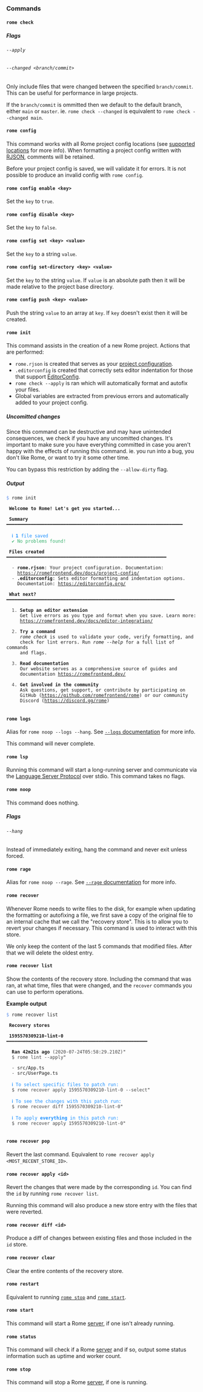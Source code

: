 ### Commands

#### `rome check`

##### Flags

###### `--apply`

###### `--changed <branch/commit>`

Only include files that were changed between the specified `branch/commit`. This can be useful for performance in large projects.

If the `branch/commit` is ommitted then we default to the default branch, either `main` or `master`. ie. `rome check --changed` is equivalent to `rome check --changed main`.

#### `rome config`

This command works with all Rome project config locations (see [supported locations](/docs/project-config#supported-locations) for more info). When formatting a project config written with [RJSON](/docs/rjson), comments will be retained.

Before your project config is saved, we will validate it for errors. It is not possible to produce an invalid config with `rome config`.

#### `rome config enable <key>`

Set the `key` to `true`.

#### `rome config disable <key>`

Set the `key` to `false`.

#### `rome config set <key> <value>`

Set the `key` to a string `value`.

#### `rome config set-directory <key> <value>`

Set the `key` to the string `value`. If `value` is an absolute path then it will be made relative to the project base directory.

#### `rome config push <key> <value>`

Push the string `value` to an array at `key`. If `key` doesn't exist then it will be created.


#### `rome init`

This command assists in the creation of a new Rome project. Actions that are performed:

 - `rome.rjson` is created that serves as your [project configuration](/docs/project-config).
 - `.editorconfig` is created that correctly sets editor indentation for those that support [EditorConfig](https://editorconfig.org/).
 - `rome check --apply` is ran which will automatically format and autofix your files.
 - Global variables are extracted from previous errors and automatically added to your project config.

##### Uncomitted changes

Since this command can be destructive and may have unintended consequences, we check if you have any uncomitted changes. It's important to make sure you have everything committed in case you aren't happy with the effects of running this command. ie. you run into a bug, you don't like Rome, or want to try it some other time.

You can bypass this restriction by adding the `--allow-dirty` flag.

##### Output

<pre class="language-text"><code class="language-text"><span style="color: CornflowerBlue">$</span> rome init

<strong> Welcome to Rome! Let&apos;s get you started... </strong>

 <strong>Summary</strong> ━━━━━━━━━━━━━━━━━━━━━━━━━━━━━━━━━━━━━━━━━━━━━━━━━━━━━━━━━━━━━━━━━

  <strong><span style="color: DodgerBlue;">ℹ </span></strong><span style="color: DodgerBlue;"><strong>1</strong></span><span style="color: DodgerBlue;"> </span><span style="color: DodgerBlue;">file</span><span style="color: DodgerBlue;"> saved</span>
  <strong><span style="color: MediumSeaGreen;">✔ </span></strong><span style="color: MediumSeaGreen;">No problems found!</span>

 <strong>Files created</strong> ━━━━━━━━━━━━━━━━━━━━━━━━━━━━━━━━━━━━━━━━━━━━━━━━━━━━━━━━━━━

  <span style="opacity: 0.8;">- </span><strong><span style="text-decoration-style: dotted;">rome.rjson</span></strong>: Your project configuration. Documentation:
    <a href="https://romefrontend.dev/docs/project-config/">https://romefrontend.dev/docs/project-config/</a>
  <span style="opacity: 0.8;">- </span><strong><span style="text-decoration-style: dotted;">.editorconfig</span></strong>: Sets editor formatting and indentation options.
    Documentation: <a href="https://editorconfig.org/">https://editorconfig.org/</a>

 <strong>What next?</strong> ━━━━━━━━━━━━━━━━━━━━━━━━━━━━━━━━━━━━━━━━━━━━━━━━━━━━━━━━━━━━━━

  <span style="opacity: 0.8;">1. </span><strong>Setup an editor extension</strong>
     Get live errors as you type and format when you save. Learn more:
     <a href="https://romefrontend.dev/docs/editor-integration/">https://romefrontend.dev/docs/editor-integration/</a>

  <span style="opacity: 0.8;">2. </span><strong>Try a command</strong>
     <i>rome check</i> is used to validate your code, verify formatting, and
     check for lint errors. Run <i>rome --help</i> for a full list of commands
     and flags.

  <span style="opacity: 0.8;">3. </span><strong>Read documentation</strong>
     Our website serves as a comprehensive source of guides and
     documentation <a href="https://romefrontend.dev/">https://romefrontend.dev/</a>

  <span style="opacity: 0.8;">4. </span><strong>Get involved in the community</strong>
     Ask questions, get support, or contribute by participating on
     GitHub (<a href="https://github.com/romefrontend/rome">https://github.com/romefrontend/rome</a>) or our community
     Discord (<a href="https://discord.gg/rome">https://discord.gg/rome</a>)

</pre></code>

#### `rome logs`

Alias for `rome noop --logs --hang`. See [`--logs` documentation](/docs/cli/debugging#--logs) for more info.

This command will never complete.

#### `rome lsp`

Running this command will start a long-running server and communicate via the [Language Server Protocol](https://microsoft.github.io/language-server-protocol/) over stdio. This command takes no flags.

#### `rome noop`

This command does nothing.

##### Flags

###### `--hang`

Instead of immediately exiting, hang the command and never exit unless forced.

#### `rome rage`

Alias for `rome noop --rage`. See [`--rage` documentation](/docs/cli/debugging#--rage) for more info.

#### `rome recover`

Whenever Rome needs to write files to the disk, for example when updating the formatting or autofixing a file, we first save a copy of the original file to an internal cache that we call the "recovery store". This is to allow you to revert your changes if necessary. This command is used to interact with this store.

We only keep the content of the last 5 commands that modified files. After that we will delete the oldest entry.

#### `rome recover list`

Show the contents of the recovery store. Including the command that was ran, at what time, files that were changed, and the `recover` commands you can use to perform operations.

**Example output**

<pre class="language-text"><code class="language-text"><span style="color: CornflowerBlue">$</span> rome recover list

<strong> Recovery stores </strong>

 <strong>1595570309210-lint-0</strong> ━━━━━━━━━━━━━━━━━━━━━━━━━━━━━━━━━━━━━━━━━━━━━━━━━━━━

  <strong>Ran </strong><strong>42m21s</strong><strong> ago</strong> <span style="opacity: 0.8;">(2020-07-24T05:58:29.210Z)</span>"
  <span style="opacity: 0.8;">$ rome lint --apply</span>"

  <span style="opacity: 0.8;">- </span><span style="text-decoration-style: dotted;">src/App.ts</span>
  <span style="opacity: 0.8;">- </span><span style="text-decoration-style: dotted;">src/UserPage.ts</span>

  <strong><span style="color: DodgerBlue;">ℹ </span></strong><span style="color: DodgerBlue;">To select specific files to patch run:</span>
  <span style="opacity: 0.8;">$ rome recover apply 1595570309210-lint-0 --select</span>"

  <strong><span style="color: DodgerBlue;">ℹ </span></strong><span style="color: DodgerBlue;">To see the changes with this patch run:</span>
  <span style="opacity: 0.8;">$ rome recover diff 1595570309210-lint-0</span>"

  <strong><span style="color: DodgerBlue;">ℹ </span></strong><span style="color: DodgerBlue;">To apply </span><span style="color: DodgerBlue;"><strong>everything</strong></span><span style="color: DodgerBlue;"> in this patch run:</span>
  <span style="opacity: 0.8;">$ rome recover apply 1595570309210-lint-0</span>"

</pre></code>

#### `rome recover pop`

Revert the last command. Equivalent to `rome recover apply <MOST_RECENT_STORE_ID>`.

#### `rome recover apply <id>`

Revert the changes that were made by the corresponding `id`. You can find the `id` by running `rome recover list`.

Running this command will also produce a new store entry with the files that were reverted.

#### `rome recover diff <id>`

Produce a diff of changes between existing files and those included in the `id` store.

#### `rome recover clear`

Clear the entire contents of the recovery store.

#### `rome restart`

Equivalent to running [`rome stop`](/docs/cli/commands/stop) and [`rome start`](/docs/cli/commands/start).

#### `rome start`

This command will start a Rome [server](/docs/server), if one isn't already running.

#### `rome status`

This command will check if a Rome [server](/docs/server) and if so, output some status information such as uptime and worker count.

#### `rome stop`

This command will stop a Rome [server](/docs/server), if one is running.
